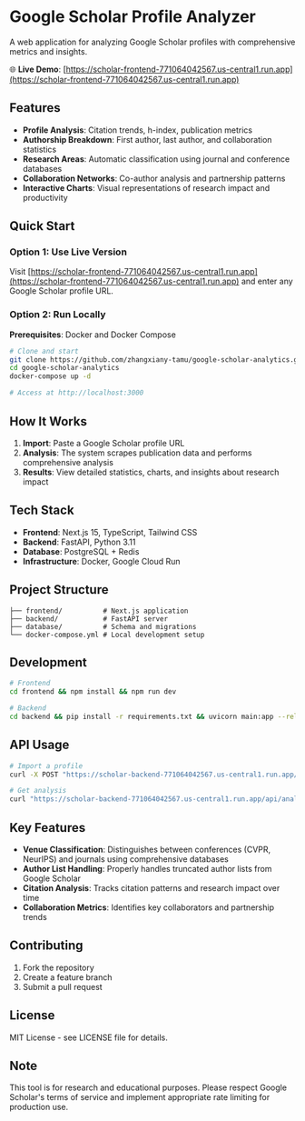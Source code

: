 # Google Scholar Profile Analyzer

A web application for analyzing Google Scholar profiles with comprehensive metrics and insights.

🌐 **Live Demo**: [https://scholar-frontend-771064042567.us-central1.run.app](https://scholar-frontend-771064042567.us-central1.run.app)

## Features

- **Profile Analysis**: Citation trends, h-index, publication metrics
- **Authorship Breakdown**: First author, last author, and collaboration statistics  
- **Research Areas**: Automatic classification using journal and conference databases
- **Collaboration Networks**: Co-author analysis and partnership patterns
- **Interactive Charts**: Visual representations of research impact and productivity

## Quick Start

### Option 1: Use Live Version
Visit [https://scholar-frontend-771064042567.us-central1.run.app](https://scholar-frontend-771064042567.us-central1.run.app) and enter any Google Scholar profile URL.

### Option 2: Run Locally

**Prerequisites**: Docker and Docker Compose

```bash
# Clone and start
git clone https://github.com/zhangxiany-tamu/google-scholar-analytics.git
cd google-scholar-analytics
docker-compose up -d

# Access at http://localhost:3000
```

## How It Works

1. **Import**: Paste a Google Scholar profile URL
2. **Analysis**: The system scrapes publication data and performs comprehensive analysis
3. **Results**: View detailed statistics, charts, and insights about research impact

## Tech Stack

- **Frontend**: Next.js 15, TypeScript, Tailwind CSS
- **Backend**: FastAPI, Python 3.11
- **Database**: PostgreSQL + Redis
- **Infrastructure**: Docker, Google Cloud Run

## Project Structure

```
├── frontend/          # Next.js application
├── backend/           # FastAPI server
├── database/          # Schema and migrations
└── docker-compose.yml # Local development setup
```

## Development

```bash
# Frontend
cd frontend && npm install && npm run dev

# Backend  
cd backend && pip install -r requirements.txt && uvicorn main:app --reload
```

## API Usage

```bash
# Import a profile
curl -X POST "https://scholar-backend-771064042567.us-central1.run.app/api/scholar/import/{profile_id}"

# Get analysis
curl "https://scholar-backend-771064042567.us-central1.run.app/api/analysis/{profile_id}/complete"
```

## Key Features

- **Venue Classification**: Distinguishes between conferences (CVPR, NeurIPS) and journals using comprehensive databases
- **Author List Handling**: Properly handles truncated author lists from Google Scholar
- **Citation Analysis**: Tracks citation patterns and research impact over time
- **Collaboration Metrics**: Identifies key collaborators and partnership trends

## Contributing

1. Fork the repository
2. Create a feature branch
3. Submit a pull request

## License

MIT License - see LICENSE file for details.

## Note

This tool is for research and educational purposes. Please respect Google Scholar's terms of service and implement appropriate rate limiting for production use.